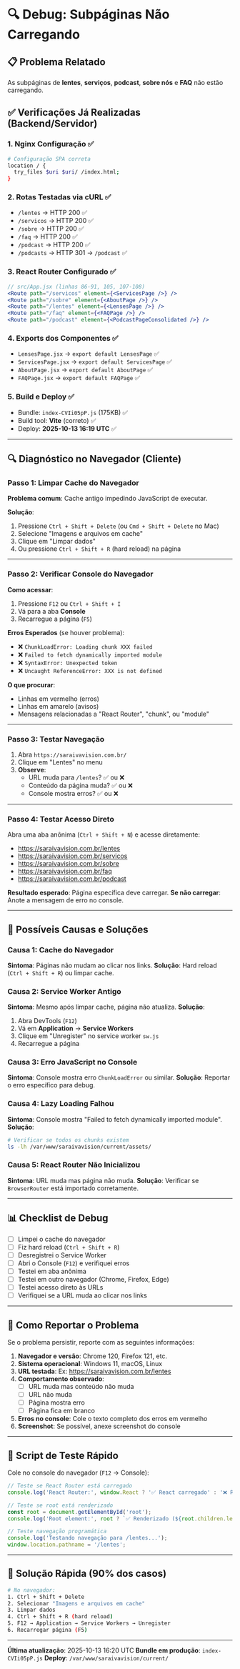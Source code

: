 # 🔍 Debug: Subpáginas Não Carregando

## 📋 Problema Relatado
As subpáginas de **lentes**, **serviços**, **podcast**, **sobre nós** e **FAQ** não estão carregando.

## ✅ Verificações Já Realizadas (Backend/Servidor)

### 1. **Nginx Configuração** ✅
```bash
# Configuração SPA correta
location / {
  try_files $uri $uri/ /index.html;
}
```

### 2. **Rotas Testadas via cURL** ✅
- `/lentes` → HTTP 200 ✅
- `/servicos` → HTTP 200 ✅
- `/sobre` → HTTP 200 ✅
- `/faq` → HTTP 200 ✅
- `/podcast` → HTTP 200 ✅
- `/podcasts` → HTTP 301 → `/podcast` ✅

### 3. **React Router Configurado** ✅
```jsx
// src/App.jsx (linhas 86-91, 105, 107-108)
<Route path="/servicos" element={<ServicesPage />} />
<Route path="/sobre" element={<AboutPage />} />
<Route path="/lentes" element={<LensesPage />} />
<Route path="/faq" element={<FAQPage />} />
<Route path="/podcast" element={<PodcastPageConsolidated />} />
```

### 4. **Exports dos Componentes** ✅
- `LensesPage.jsx` → `export default LensesPage` ✅
- `ServicesPage.jsx` → `export default ServicesPage` ✅
- `AboutPage.jsx` → `export default AboutPage` ✅
- `FAQPage.jsx` → `export default FAQPage` ✅

### 5. **Build e Deploy** ✅
- Bundle: `index-CVIi05pP.js` (175KB) ✅
- Build tool: **Vite** (correto) ✅
- Deploy: **2025-10-13 16:19 UTC** ✅

---

## 🔍 **Diagnóstico no Navegador (Cliente)**

### **Passo 1: Limpar Cache do Navegador**
**Problema comum**: Cache antigo impedindo JavaScript de executar.

**Solução**:
1. Pressione `Ctrl + Shift + Delete` (ou `Cmd + Shift + Delete` no Mac)
2. Selecione "Imagens e arquivos em cache"
3. Clique em "Limpar dados"
4. Ou pressione `Ctrl + Shift + R` (hard reload) na página

---

### **Passo 2: Verificar Console do Navegador**
**Como acessar**:
1. Pressione `F12` ou `Ctrl + Shift + I`
2. Vá para a aba **Console**
3. Recarregue a página (`F5`)

**Erros Esperados** (se houver problema):
- ❌ `ChunkLoadError: Loading chunk XXX failed`
- ❌ `Failed to fetch dynamically imported module`
- ❌ `SyntaxError: Unexpected token`
- ❌ `Uncaught ReferenceError: XXX is not defined`

**O que procurar**:
- Linhas em vermelho (erros)
- Linhas em amarelo (avisos)
- Mensagens relacionadas a "React Router", "chunk", ou "module"

---

### **Passo 3: Testar Navegação**
1. Abra `https://saraivavision.com.br/`
2. Clique em "Lentes" no menu
3. **Observe**:
   - URL muda para `/lentes`? ✅ ou ❌
   - Conteúdo da página muda? ✅ ou ❌
   - Console mostra erros? ✅ ou ❌

---

### **Passo 4: Testar Acesso Direto**
Abra uma aba anônima (`Ctrl + Shift + N`) e acesse diretamente:
- https://saraivavision.com.br/lentes
- https://saraivavision.com.br/servicos
- https://saraivavision.com.br/sobre
- https://saraivavision.com.br/faq
- https://saraivavision.com.br/podcast

**Resultado esperado**: Página específica deve carregar.
**Se não carregar**: Anote a mensagem de erro no console.

---

## 🐛 **Possíveis Causas e Soluções**

### **Causa 1: Cache do Navegador**
**Sintoma**: Páginas não mudam ao clicar nos links.
**Solução**: Hard reload (`Ctrl + Shift + R`) ou limpar cache.

### **Causa 2: Service Worker Antigo**
**Sintoma**: Mesmo após limpar cache, página não atualiza.
**Solução**:
1. Abra DevTools (`F12`)
2. Vá em **Application** → **Service Workers**
3. Clique em "Unregister" no service worker `sw.js`
4. Recarregue a página

### **Causa 3: Erro JavaScript no Console**
**Sintoma**: Console mostra erro `ChunkLoadError` ou similar.
**Solução**: Reportar o erro específico para debug.

### **Causa 4: Lazy Loading Falhou**
**Sintoma**: Console mostra "Failed to fetch dynamically imported module".
**Solução**:
```bash
# Verificar se todos os chunks existem
ls -lh /var/www/saraivavision/current/assets/
```

### **Causa 5: React Router Não Inicializou**
**Sintoma**: URL muda mas página não muda.
**Solução**: Verificar se `BrowserRouter` está importado corretamente.

---

## 📊 **Checklist de Debug**

- [ ] Limpei o cache do navegador
- [ ] Fiz hard reload (`Ctrl + Shift + R`)
- [ ] Desregistrei o Service Worker
- [ ] Abri o Console (`F12`) e verifiquei erros
- [ ] Testei em aba anônima
- [ ] Testei em outro navegador (Chrome, Firefox, Edge)
- [ ] Testei acesso direto às URLs
- [ ] Verifiquei se a URL muda ao clicar nos links

---

## 📝 **Como Reportar o Problema**

Se o problema persistir, reporte com as seguintes informações:

1. **Navegador e versão**: Chrome 120, Firefox 121, etc.
2. **Sistema operacional**: Windows 11, macOS, Linux
3. **URL testada**: Ex: https://saraivavision.com.br/lentes
4. **Comportamento observado**:
   - [ ] URL muda mas conteúdo não muda
   - [ ] URL não muda
   - [ ] Página mostra erro
   - [ ] Página fica em branco
5. **Erros no console**: Cole o texto completo dos erros em vermelho
6. **Screenshot**: Se possível, anexe screenshot do console

---

## 🔧 **Script de Teste Rápido**

Cole no console do navegador (`F12` → Console):

```javascript
// Teste se React Router está carregado
console.log('React Router:', window.React ? '✅ React carregado' : '❌ React não carregado');

// Teste se root está renderizado
const root = document.getElementById('root');
console.log('Root element:', root ? `✅ Renderizado (${root.children.length} filhos)` : '❌ Vazio');

// Teste navegação programática
console.log('Testando navegação para /lentes...');
window.location.pathname = '/lentes';
```

---

## 🚀 **Solução Rápida (90% dos casos)**

```bash
# No navegador:
1. Ctrl + Shift + Delete
2. Selecionar "Imagens e arquivos em cache"
3. Limpar dados
4. Ctrl + Shift + R (hard reload)
5. F12 → Application → Service Workers → Unregister
6. Recarregar página (F5)
```

---

**Última atualização**: 2025-10-13 16:20 UTC
**Bundle em produção**: `index-CVIi05pP.js`
**Deploy**: `/var/www/saraivavision/current/`
